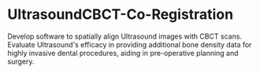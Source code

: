 # UltrasoundCBCT-Co-Registration
Develop software to spatially align Ultrasound images with CBCT scans. Evaluate Ultrasound's efficacy in providing additional bone density data for highly invasive dental procedures, aiding in pre-operative planning and surgery.
